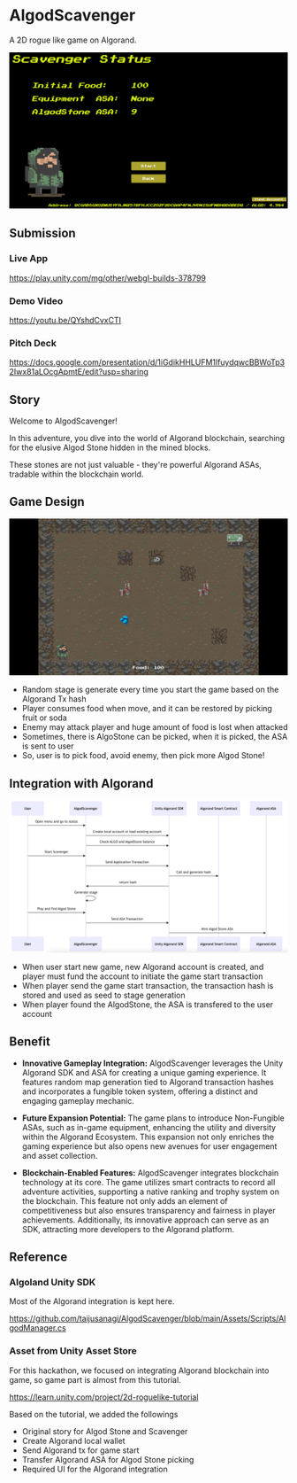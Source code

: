 # AlgodScavenger

A 2D rogue like game on Algorand.

![status](./docs/status.png)

## Submission

### Live App

https://play.unity.com/mg/other/webgl-builds-378799

### Demo Video

https://youtu.be/QYshdCvxCTI

### Pitch Deck

https://docs.google.com/presentation/d/1iGdikHHLUFM1lfuydqwcBBWoTp32Iwx81aLOcgApmtE/edit?usp=sharing

## Story

Welcome to AlgodScavenger!

In this adventure, you dive into the world of Algorand blockchain, searching for the elusive Algod Stone hidden in the mined blocks.

These stones are not just valuable - they're powerful Algorand ASAs, tradable within the blockchain world.

## Game Design

![screen](./docs/screen.png)

- Random stage is generate every time you start the game based on the Algorand Tx hash
- Player consumes food when move, and it can be restored by picking fruit or soda
- Enemy may attack player and huge amount of food is lost when attacked
- Sometimes, there is AlgoStone can be picked, when it is picked, the ASA is sent to user
- So, user is to pick food, avoid enemy, then pick more Algod Stone!

## Integration with Algorand

![how-it-work](./docs/how-it-work.png)

- When user start new game, new Algorand account is created, and player must fund the account to initiate the game start transaction
- When player send the game start transaction, the transaction hash is stored and used as seed to stage generation
- When player found the AlgodStone, the ASA is transfered to the user account

## Benefit

- **Innovative Gameplay Integration:** AlgodScavenger leverages the Unity Algorand SDK and ASA for creating a unique gaming experience. It features random map generation tied to Algorand transaction hashes and incorporates a fungible token system, offering a distinct and engaging gameplay mechanic.

- **Future Expansion Potential:** The game plans to introduce Non-Fungible ASAs, such as in-game equipment, enhancing the utility and diversity within the Algorand Ecosystem. This expansion not only enriches the gaming experience but also opens new avenues for user engagement and asset collection.

- **Blockchain-Enabled Features:** AlgodScavenger integrates blockchain technology at its core. The game utilizes smart contracts to record all adventure activities, supporting a native ranking and trophy system on the blockchain. This feature not only adds an element of competitiveness but also ensures transparency and fairness in player achievements. Additionally, its innovative approach can serve as an SDK, attracting more developers to the Algorand platform.

## Reference

### Algoland Unity SDK

Most of the Algorand integration is kept here.

https://github.com/taijusanagi/AlgodScavenger/blob/main/Assets/Scripts/AlgodManager.cs

### Asset from Unity Asset Store

For this hackathon, we focused on integrating Algorand blockchain into game, so game part is almost from this tutorial.

https://learn.unity.com/project/2d-roguelike-tutorial

Based on the tutorial, we added the followings

- Original story for Algod Stone and Scavenger
- Create Algorand local wallet
- Send Algorand tx for game start
- Transfer Algorand ASA for Algod Stone picking
- Required UI for the Algorand integration
